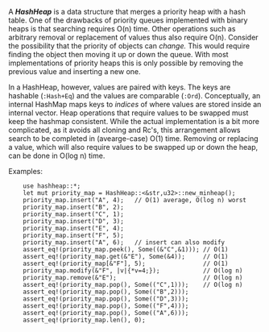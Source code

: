 A ***HashHeap*** is a data structure that merges a priority heap with
a hash table.  One of the drawbacks of priority queues implemented with
binary heaps is that searching requires O(n) time. Other operations
such as arbitrary removal or replacement of values thus also require O(n).
Consider the possibility that the priority of objects can *change.*
This would require finding the object then moving it up or down the
queue.  With most implementations of priority heaps this is only
possible by removing the previous value and inserting a new one.
<br>

In a HashHeap, however, values are paired with keys. The keys are
hashable (`:Hash+Eq`) and the values are comparable (`:Ord`).
Conceptually, an internal HashMap maps keys to *indices* of where
values are stored inside an internal vector. Heap operations that
require values to be swapped must keep the hashmap consistent.
While the actual implementation is a bit more complicated, as it avoids
all cloning and Rc's, this arrangement allows search to be completed in
(avearge-case) O(1) time.  Removing or replacing a value, which will
also require values to be swapped up or down the heap, can be done in
O(log n) time. 

Examples:

```
    use hashheap::*;
    let mut priority_map = HashHeap::<&str,u32>::new_minheap();
    priority_map.insert("A", 4);   // O(1) average, O(log n) worst
    priority_map.insert("B", 2);
    priority_map.insert("C", 1);
    priority_map.insert("D", 3);
    priority_map.insert("E", 4);
    priority_map.insert("F", 5);
    priority_map.insert("A", 6);   // insert can also modify
    assert_eq!(priority_map.peek(), Some((&"C",&1))); // O(1)
    assert_eq!(priority_map.get(&"E"), Some(&4));     // O(1)
    assert_eq!(priority_map[&"F"], 5);                // O(1)
    priority_map.modify(&"F", |v|{*v=4;});            // O(log n)
    priority_map.remove(&"E");                        // O(log n)
    assert_eq!(priority_map.pop(), Some(("C",1)));    // O(log n)
    assert_eq!(priority_map.pop(), Some(("B",2)));
    assert_eq!(priority_map.pop(), Some(("D",3)));
    assert_eq!(priority_map.pop(), Some(("F",4)));    
    assert_eq!(priority_map.pop(), Some(("A",6)));    
    assert_eq!(priority_map.len(), 0);
```
